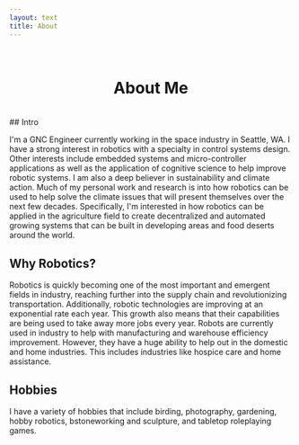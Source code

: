 ```yaml
---
layout: text
title: About
---
```

<br>

<h1 style="text-align: center;">About Me</h1>

<br>
## Intro

I'm a GNC Engineer currently working in the space industry in Seattle, WA. I have a strong interest in robotics with a specialty in control systems design. Other interests include embedded systems and micro-controller applications as well as the application of cognitive science to help improve robotic systems. I am also a deep believer in sustainability and climate action. Much of my personal work and research is into how robotics can be used to help solve the climate issues that will present themselves over the next few decades. Specifically, I'm interested in how robotics can be applied in the agriculture field to create decentralized and automated growing systems that can be built in developing areas and food deserts around the world.

## Why Robotics?

Robotics is quickly becoming one of the most important and emergent fields in industry, reaching further into the supply chain and revolutionizing transportation. Additionally, robotic technologies are improving at an exponential rate each year. This growth also means that their capabilities are being used to take away more jobs every year. Robots are currently used in industry to help with manufacturing and warehouse efficiency improvement. However, they have a huge ability to help out in the domestic and home industries. This includes industries like hospice care and home assistance.

## Hobbies

I have a variety of hobbies that include birding, photography, gardening, hobby robotics, bstoneworking and sculpture, and tabletop roleplaying games.
